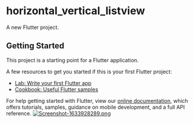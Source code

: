 # horizontal_vertical_listview

A new Flutter project.

## Getting Started

This project is a starting point for a Flutter application.

A few resources to get you started if this is your first Flutter project:

- [Lab: Write your first Flutter app](https://flutter.dev/docs/get-started/codelab)
- [Cookbook: Useful Flutter samples](https://flutter.dev/docs/cookbook)

For help getting started with Flutter, view our
[online documentation](https://flutter.dev/docs), which offers tutorials,
samples, guidance on mobile development, and a full API reference.
[![Screenshot-1633928289.png](https://i.postimg.cc/hhRvfmJ0/Screenshot-1633928289.png)](https://postimg.cc/kRwqHBvV)

